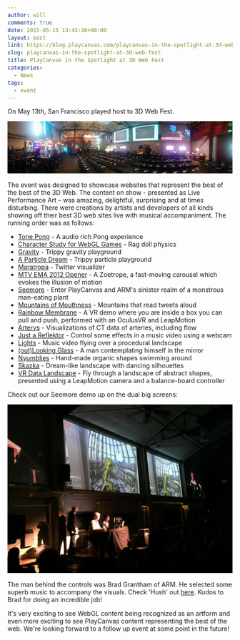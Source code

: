 ```yaml
---
author: will
comments: true
date: 2015-05-15 13:43:16+00:00
layout: post
link: https://blog.playcanvas.com/playcanvas-in-the-spotlight-at-3d-web-fest/
slug: playcanvas-in-the-spotlight-at-3d-web-fest
title: PlayCanvas in the Spotlight at 3D Web Fest
categories:
  - News
tags:
  - event
---
```


On May 13th, San Francisco played host to 3D Web Fest.

[![folsom_st_foundry_panorama](/assets/media/folsom_st_foundry_panorama.jpg)](/assets/media/folsom_st_foundry_panorama.jpg)

The event was designed to showcase websites that represent the best of the best of the 3D Web. The content on show - presented as Live Performance Art – was amazing, delightful, surprising and at times disturbing. There were creations by artists and developers of all kinds showing off their best 3D web sites live with musical accompaniment. The running order was as follows:

- [Tone Pong](http://yagizmungan.com/TonePong) - A audio rich Pong experience
- [Character Study for WebGL Games](http://www.visualiser.fr/Babylon/character/default.htm) - Rag doll physics
- [Gravity](https://experiments.withgoogle.com/gravity-hellochar) - Trippy gravity playground
- [A Particle Dream](https://www.iamnop.com/particles/) - Trippy particle playground
- [Maratropa](https://www.marpi.studio/exhibitions/maratropa) - Twitter visualizer
- [MTV EMA 2012 Opener](http://labs.sehsucht.de/) - A Zoetrope, a fast-moving carousel which evokes the illusion of motion
- [Seemore](https://playcanv.as/p/MflWvdTW/) - Enter PlayCanvas and ARM's sinister realm of a monstrous man-eating plant
- [Mountains of Mouthness](http://www.mountainsofmouthness.com) - Mountains that read tweets aloud
- [Rainbow Membrane](https://cabbi.bo/RainbowMembrane/) - A VR demo where you are inside a box you can pull and push, performed with an OculusVR and LeapMotion
- [Arterys](https://arterys.com/) - Visualizations of CT data of arteries, including flow
- [Just a Reflektor](https://www.justareflektor.com/) - Control some effects in a music video using a webcam
- [Lights](https://helloenjoy.com/lights) - Music video flying over a procedural landscape
- [(out)Looking Glass](http://www.bendytoons.com/webgl/Outlooking.html) - A man contemplating himself in the mirror
- [Nyumblies](https://www.micah-morgan.com/portfolio/nyumblies) - Hand-made organic shapes swimming around
- [Skazka](https://thefwa.com/cases/skazka) - Dream-like landscape with dancing silhouettes
- [VR Data Landscape](https://kinetecharts.org/) - Fly through a landscape of abstract shapes, presented using a LeapMotion camera and a balance-board controller

Check out our Seemore demo up on the dual big screens:

[![seemore](/assets/media/seemore-2.jpg)](/assets/media/seemore-2.jpg)

The man behind the controls was Brad Grantham of ARM. He selected some superb music to accompany the visuals. Check 'Hush' out [here](https://incompetech.com/wordpress/2014/01/984/). Kudos to Brad for doing an incredible job!

It's very exciting to see WebGL content being recognized as an artform and even more exciting to see PlayCanvas content representing the best of the web. We're looking forward to a follow up event at some point in the future!
